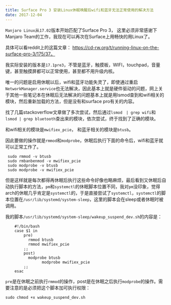 ```yaml
---
title: Surface Pro 3 安装Linux休眠唤醒后wifi和蓝牙无法正常使用的解决方法
date: 2017-12-04
---
```


`Manjaro Linux`从`17.02`版本开始匹配了Surface Pro 3， 这里必须非常感谢下Manjaro Team的工作，我现在可以再次在Surface上用畅快的用Linux了。

具体可以看reddit上的这篇文章： https://cd-rw.org/t/running-linux-on-the-surface-pro-3/175/37。

我实际安装的版本是`17.1pre3`，不管是蓝牙，触摸板，WIFI，touchpad，音量键，甚至触摸屏都可以正常使用，甚至都不用升级内核。

唯一的问题是启用休眠以后，wifi和蓝牙功能失灵了，即使通过重启`NetworkManager.service`也无法解决，因此基本上就是硬件驱动的问题，网上关于其他一些笔记本在休眠后无法解决的问题基本上就是用lsmod查到和wifi相关的模块，然后重新加载的方法，但是没有和surface pro有关的内容。

找了几篇stackoverflow文章做了多次尝试，然后通过`lsmod　| grep wifi`和`lsmod | grep bluetooth`查出来的模块，依次尝试，终于找到了正确的模块。

和wifi相关的模块是`mwifiex_pcie`， 和蓝牙相关的模块是`btusb`。

因此要做的操作就是`rmmod`和`modprobe`，休眠后执行下面的命令后，wifi和蓝牙就可以正常工作了。

     sudo rmmod -v btusb
     sudo rmbanbenmod -v mwifiex_pcie
     sudo modprobe -v btusb
     sudo modprobe -v mwifiex_pcie
 
但是这样就是每次都得再休眠后执行这些命令好像也略麻烦，最后看到又休眠后自动执行脚本的方法，`pm`和`systemctl`的休眠脚本位置不同，我对`pm`没印象，觉得arch的休眠几乎肯定是`systemctl`的，于是直接尝试了`systemctl`，`systemctl`的脚本位置在`/usr/lib/systemd/system-sleep`，这里的脚本会在sleep或者休眠时被调用。

我的脚本`/usr/lib/systemd/system-sleep/wakeup_suspend_dev.sh`的内容是：

```
    #!/bin/bash
    case $1 in
        pre)
          rmmod btusb
          rmmod mwifiex_pcie
        ;;
        post)
          modprobe btusb
                modprobe mwifiex_pcie
        ;;
    esac
```

`pre`是在休眠之前执行`rmmod`的操作，post是在休眠之后执行`modprobe`的操作。需要注意的是必须把这个脚本加可执行权限：

    sudo chmod +x wakeup_suspend_dev.sh

